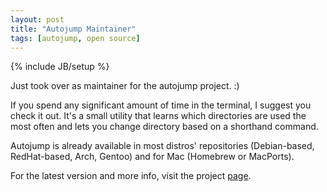 ```yaml
---
layout: post
title: "Autojump Maintainer"
tags: [autojump, open source]
---
```

{% include JB/setup %}

Just took over as maintainer for the autojump project. :)

If you spend any significant amount of time in the terminal, I suggest you check
it out. It's a small utility that learns which directories are used the most
often and lets you change directory based on a shorthand command.

Autojump is already available in most distros' repositories (Debian-based,
RedHat-based, Arch, Gentoo) and for Mac (Homebrew or MacPorts).

For the latest version and more info, visit the project
[page](https://github.com/joelthelion/autojump).
